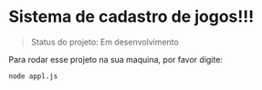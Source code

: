 <h1> Sistema de cadastro de jogos!!!</h1>

> Status do projeto: Em desenvolvimento

Para rodar esse projeto na sua maquina, por favor digite:

```
node appl.js
```
